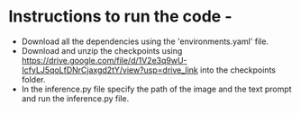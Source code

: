# Instructions to run the code -
- Download all the dependencies using the 'environments.yaml' file.
- Download and unzip the checkpoints using https://drive.google.com/file/d/1V2e3q9wU-IcfyLJ5qoLfDNrCjaxgd2tY/view?usp=drive_link into the checkpoints folder.
- In the inference.py file specify the path of the image and the text prompt and run the inference.py file.
